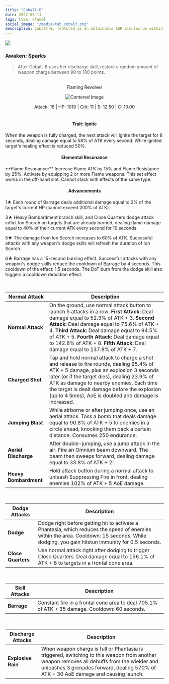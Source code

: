 ```yaml
---
title: "Cobalt-B"
date: 2022-08-11
tags: [SSR, Flame]
social_image: "/media/tab_cobalt.png"
description: Cobalt-B, featured as an obtainable SSR Simulacrum within the simulacrum system, associated with the weapon Flaming Revolver
---
```


![](https://i.postimg.cc/2SzRQZtf/Simulacrum-Cobalt-B-Awaken.webp)

### Awaken: Sparks

> After Cobalt-B uses her discharge skill, restore a random amount of weapon charge between 90 to 180 points.

<br />

<center>Flaming Revolver</center>
<p align="center">
<img src="https://i.postimg.cc/pV79r2pv/Icon-Weapon-Flaming-Revolver.webp" alt="Centered Image">
</p>
<center>
Attack: 16 | HP: 1010 | Crit: 11 | S: 12.50 | C: 10.00
</center>

<br />

<h4 style="text-align: center;"> Trait: Ignite </h4>

When the weapon is fully charged, the next attack will ignite the target for 8 seconds, dealing damage equal to 58% of ATK every second. While ignited target's healing effect is reduced 50%.

<h4 style="text-align: center;"> Elemental Resonance </h4> 
**Flame Resonance:** Increase Flame ATK by 15% and Flame Resistance by 25%. Activate by equipping 2 or more Flame weapons. This set effect works in the off-hand slot. Cannot stack with effects of the same type.

<h4 style="text-align: center;"> Advancements </h4>

1★ Each round of Barrage deals additional damage equal to 2% of the target's current HP (cannot exceed 200% of ATK).

3★ Heavy Bombardment branch skill, and Close Quarters dodge attack inflict Ion Scorch on targets that are already burned, dealing flame damage equal to 40% of their current ATK every second for 10 seconds.

5★ The damage from Ion Scorch increases to 60% of ATK. Successful attacks with any weapon's dodge skills will refresh the duration of Ion Scorch.

6★ Barrage has a 15-second burning effect. Successful attacks with any weapon's dodge skills reduce the cooldown of Barrage by 4 seconds. This cooldown of the effect: 1.5 seconds. The DoT burn from the dodge skill also triggers a cooldown reduction effect.

<br />

| Normal Attack         | Description                                                                                                                                                                                                                                                                                                                                                            |
| --------------------- | ---------------------------------------------------------------------------------------------------------------------------------------------------------------------------------------------------------------------------------------------------------------------------------------------------------------------------------------------------------------------- |
| **Normal Attack**     | On the ground, use normal attack button to launch 5 attacks in a row. **First Attack:** Deal damage equal to 52.3% of ATK + 3. **Second Attack:** Deal damage equal to 75.6% of ATK + 4. **Third Attack:** Deal damage equal to 94.5% of ATK + 5. **Fourth Attack:** Deal damage equal to 142.8% of ATK + 8. **Fifth Attack:** Deal damage equal to 137.8% of ATK + 7. |
| **Charged Shot**      | Tap and hold normal attack to charge a shot and release to fire rounds, dealing 95.4% of ATK + 5 damage, plus an explosion 3 seconds later (or if the target dies), dealing 23.9% of ATK as damage to nearby enemies. Each time the target is dealt damage before the explosion (up to 4 times), AoE is doubled and damage is increased.                               |
| **Jumping Blast**     | While airborne or after jumping once, use an aerial attack. Toss a bomb that deals damage equal to 90.8% of ATK + 5 to enemies in a circle ahead, knocking them back a certain distance. Consumes 250 endurance.                                                                                                                                                       |
| **Aerial Discharge**  | After double-jumping, use a jump attack in the air. Fire an Omnium beam downward. The beam then sweeps forward, dealing damage equal to 33.8% of ATK + 2.                                                                                                                                                                                                              |
| **Heavy Bombardment** | Hold attack button during a normal attack to unleash Suppressing Fire in front, dealing enemies 102% of ATK + 5 AoE damage.                                                                                                                                                                                                                                            |

<br />

| Dodge Attacks      | Description                                                                                                                                                                                 |
| ------------------ | ------------------------------------------------------------------------------------------------------------------------------------------------------------------------------------------- |
| **Dodge**          | Dodge right before getting hit to activate a Phantasia, which reduces the speed of enemies within the area. Cooldown: 15 seconds. While dodging, you gain hitstun immunity for 0.5 seconds. |
| **Close Quarters** | Use normal attack right after dodging to trigger Close Quarters. Deal damage equal to 156.1% of ATK + 8 to targets in a frontal cone area.                                                  |

<br />

| Skill Attacks | Description                                                                                   |
| ------------- | --------------------------------------------------------------------------------------------- |
| **Barrage**   | Constant fire in a frontal cone area to deal 705.1% of ATK + 35 damage. Cooldown: 60 seconds. |

<br />

| Discharge Attacks  | Description                                                                                                                                                                                                                       |
| ------------------ | --------------------------------------------------------------------------------------------------------------------------------------------------------------------------------------------------------------------------------- |
| **Explosive Rain** | When weapon charge is full or Phantasia is triggered, switching to this weapon from another weapon removes all debuffs from the wielder and unleashes 3 grenades forward, dealing 570% of ATK + 30 AoE damage and causing launch. |
